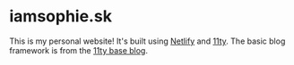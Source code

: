 # iamsophie.sk

This is my personal website! It's built using [Netlify][1] and [11ty][2]. The basic blog framework is from the [11ty base blog][3].

[1]: https://www.netlify.com/
[2]: https://www.11ty.io/
[3]: https://github.com/11ty/eleventy-base-blog
